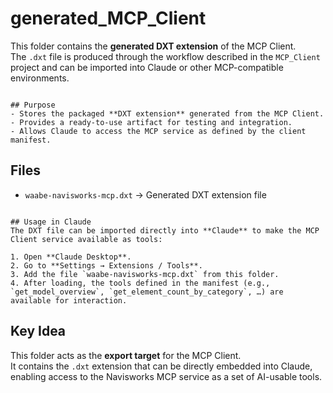 ﻿# generated_MCP_Client

This folder contains the **generated DXT extension** of the MCP Client.  
The `.dxt` file is produced through the workflow described in the `MCP_Client` project and can be imported into Claude or other MCP-compatible environments.

```

## Purpose
- Stores the packaged **DXT extension** generated from the MCP Client.  
- Provides a ready-to-use artifact for testing and integration.  
- Allows Claude to access the MCP service as defined by the client manifest.

```

## Files
- `waabe-navisworks-mcp.dxt` → Generated DXT extension file

```

## Usage in Claude
The DXT file can be imported directly into **Claude** to make the MCP Client service available as tools:

1. Open **Claude Desktop**.  
2. Go to **Settings → Extensions / Tools**.  
3. Add the file `waabe-navisworks-mcp.dxt` from this folder.  
4. After loading, the tools defined in the manifest (e.g., `get_model_overview`, `get_element_count_by_category`, …) are available for interaction.  

```

## Key Idea
This folder acts as the **export target** for the MCP Client.  
It contains the `.dxt` extension that can be directly embedded into Claude,  
enabling access to the Navisworks MCP service as a set of AI-usable tools.